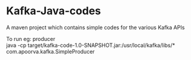 # Kafka-Java-codes

A maven project which contains simple codes for the various Kafka APIs

To run eg: producer
<br>
java -cp target/kafka-code-1.0-SNAPSHOT.jar:/usr/local/kafka/libs/* com.apoorva.kafka.SimpleProducer


